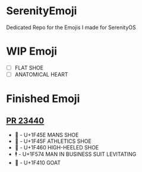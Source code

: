 # SerenityEmoji
 Dedicated Repo for the Emojis I made for SerenityOS

# WIP Emoji
- [ ] FLAT SHOE
- [ ] ANATOMICAL HEART

# Finished Emoji
## [PR 23440](https://github.com/SerenityOS/serenity/pull/23440)
- 👞 - U+1F45E MANS SHOE
- 👟 - U+1F45F ATHLETICS SHOE
- 👠 - U+1F460 HIGH-HEELED SHOE
- 🕴 - U+1F574 MAN IN BUSINESS SUIT LEVITATING
- 🐐 - U+1F410 GOAT